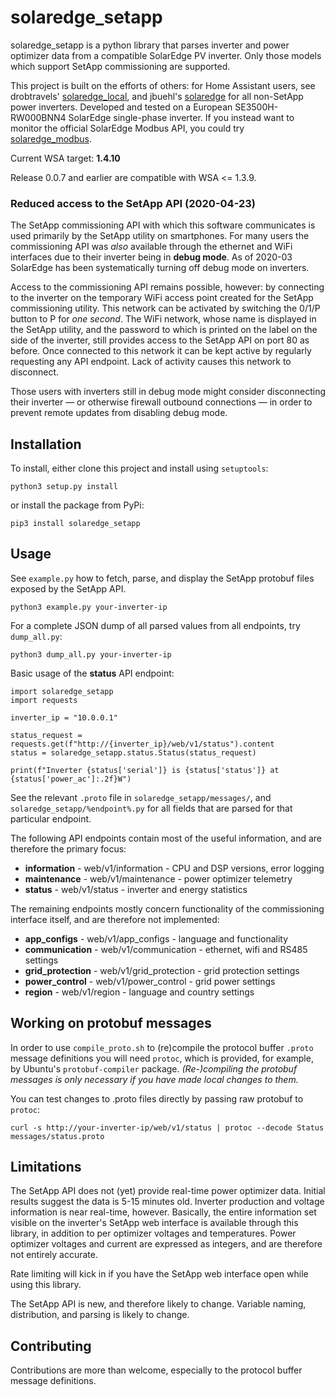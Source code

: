 # solaredge_setapp

solaredge_setapp is a python library that parses inverter and power optimizer data from a compatible SolarEdge PV inverter. Only those models which support SetApp commissioning are supported.

This project is built on the efforts of others: for Home Assistant users, see drobtravels' <a href="https://github.com/drobtravels/solaredge-local">solaredge_local</a>, and jbuehl's <a href="https://github.com/jbuehl/solaredge">solaredge</a> for all non-SetApp power inverters. Developed and tested on a European SE3500H-RW000BNN4 SolarEdge single-phase inverter. If you instead want to monitor the official SolarEdge Modbus API, you could try <a href="https://github.com/nmakel/solaredge_modbus">solaredge_modbus</a>.

Current WSA target: **1.4.10**

Release 0.0.7 and earlier are compatible with WSA <= 1.3.9.


### Reduced access to the SetApp API (2020-04-23)

The SetApp commissioning API with which this software communicates is used primarily by the SetApp utility on smartphones. For many users the commissioning API was *also* available through the ethernet and WiFi interfaces due to their inverter being in **debug mode**. As of 2020-03 SolarEdge has been systematically turning off debug mode on inverters.

Access to the commissioning API remains possible, however: by connecting to the inverter on the temporary WiFi access point created for the SetApp commissioning utility. This network can be activated by switching the 0/1/P button to P for *one second*. The WiFi network, whose name is displayed in the SetApp utility, and the password to which is printed on the label on the side of the inverter, still provides access to the SetApp API on port 80 as before. Once connected to this network it can be kept active by regularly requesting any API endpoint. Lack of activity causes this network to disconnect.

Those users with inverters still in debug mode might consider disconnecting their inverter &mdash; or otherwise firewall outbound connections &mdash; in order to prevent remote updates from disabling debug mode.

## Installation

To install, either clone this project and install using `setuptools`:

```python3 setup.py install```

or install the package from PyPi:

```pip3 install solaredge_setapp```

## Usage

See `example.py` how to fetch, parse, and display the SetApp protobuf files exposed by the SetApp API.

```python3 example.py your-inverter-ip```

For a complete JSON dump of all parsed values from all endpoints, try `dump_all.py`:

```python3 dump_all.py your-inverter-ip```

Basic usage of the **status** API endpoint:

```
import solaredge_setapp
import requests

inverter_ip = "10.0.0.1"

status_request = requests.get(f"http://{inverter_ip}/web/v1/status").content
status = solaredge_setapp.status.Status(status_request)

print(f"Inverter {status['serial']} is {status['status']} at {status['power_ac']:.2f}W")
```

See the relevant `.proto` file in `solaredge_setapp/messages/`, and `solaredge_setapp/%endpoint%.py` for all fields that are parsed for that particular endpoint.

The following API endpoints contain most of the useful information, and are therefore the primary focus:

* **information** - web/v1/information - CPU and DSP versions, error logging
* **maintenance** - web/v1/maintenance - power optimizer telemetry
* **status** - web/v1/status - inverter and energy statistics

The remaining endpoints mostly concern functionality of the commissioning interface itself, and are therefore not implemented:

* **app_configs** - web/v1/app_configs - language and functionality
* **communication** - web/v1/communication - ethernet, wifi and RS485 settings
* **grid_protection** - web/v1/grid_protection - grid protection settings
* **power_control** - web/v1/power_control - grid power settings
* **region** - web/v1/region - language and country settings


## Working on protobuf messages

In order to use `compile_proto.sh` to (re)compile the protocol buffer `.proto` message definitions you will need `protoc`, which is provided, for example, by Ubuntu's `protobuf-compiler` package. *(Re-)compiling the protobuf messages is only necessary if you have made local changes to them.*

You can test changes to .proto files directly by passing raw protobuf to `protoc`:

```curl -s http://your-inverter-ip/web/v1/status | protoc --decode Status messages/status.proto```

## Limitations

The SetApp API does not (yet) provide real-time power optimizer data. Initial results suggest the data is 5-15 minutes old. Inverter production and voltage information is near real-time, however. Basically, the entire information set visible on the inverter's SetApp web interface is available through this library, in addition to per optimizer voltages and temperatures. Power optimizer voltages and current are expressed as integers, and are therefore not entirely accurate.

Rate limiting will kick in if you have the SetApp web interface open while using this library.

The SetApp API is new, and therefore likely to change. Variable naming, distribution, and parsing is likely to change.

## Contributing

Contributions are more than welcome, especially to the protocol buffer message definitions.
